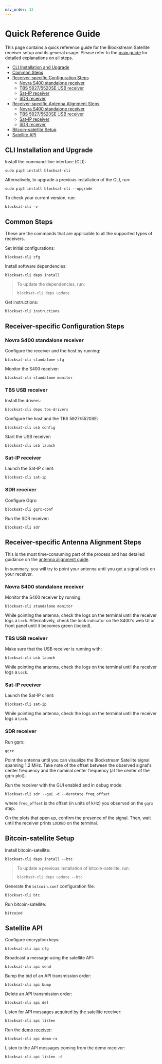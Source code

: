 ```yaml
---
nav_order: 12
---
```


# Quick Reference Guide

This page contains a quick reference guide for the Blockstream Satellite receiver setup and its general usage. Please refer to the [main guide](../index.md) for detailed explanations on all steps.

<!-- markdown-toc start - Don't edit this section. Run M-x markdown-toc-refresh-toc -->

- [CLI Installation and Upgrade](#cli-installation-and-upgrade)
- [Common Steps](#common-steps)
- [Receiver-specific Configuration Steps](#receiver-specific-configuration-steps)
    - [Novra S400 standalone receiver](#novra-s400-standalone-receiver)
    - [TBS 5927/5520SE USB receiver](#tbs-usb-receiver)
    - [Sat-IP receiver](#sat-ip-receiver)
    - [SDR receiver](#sdr-receiver)
- [Receiver-specific Antenna Alignment Steps](#receiver-specific-antenna-alignment-steps)
    - [Novra S400 standalone receiver](#novra-s400-standalone-receiver-1)
    - [TBS 5927/5520SE USB receiver](#tbs-usb-receiver-1)
    - [Sat-IP receiver](#sat-ip-receiver-1)
    - [SDR receiver](#sdr-receiver-1)
- [Bitcoin-satellite Setup](#bitcoin-satellite-setup)
- [Satellite API](#satellite-api)

<!-- markdown-toc end -->


## CLI Installation and Upgrade

Install the command-line interface (CLI):

```
sudo pip3 install blocksat-cli
```

Alternatively, to upgrade a previous installation of the CLI, run:

```
sudo pip3 install blocksat-cli --upgrade
```

To check your current version, run:

```
blocksat-cli -v
```

## Common Steps

These are the commands that are applicable to all the supported types of receivers.

Set initial configurations:

```
blocksat-cli cfg
```

Install software dependencies:

```
blocksat-cli deps install
```

> To update the dependencies, run:
>
> ```
> blocksat-cli deps update
> ```

Get instructions:

```
blocksat-cli instructions
```

## Receiver-specific Configuration Steps

### Novra S400 standalone receiver

Configure the receiver and the host by running:

```
blocksat-cli standalone cfg
```

Monitor the S400 receiver:
```
blocksat-cli standalone monitor
```

### TBS USB receiver

Install the drivers:
```
blocksat-cli deps tbs-drivers
```

Configure the host and the TBS 5927/5520SE:
```
blocksat-cli usb config
```

Start the USB receiver:
```
blocksat-cli usb launch
```

### Sat-IP receiver

Launch the Sat-IP client:
```
blocksat-cli sat-ip
```

### SDR receiver

Configure Gqrx:
```
blocksat-cli gqrx-conf
```

Run the SDR receiver:
```
blocksat-cli sdr
```

## Receiver-specific Antenna Alignment Steps

This is the most time-consuming part of the process and has detailed guidance on the [antenna alignment guide](antenna-pointing.md#find-the-satellite-and-lock-the-signal).

In summary, you will try to point your antenna until you get a signal lock on your receiver.

### Novra S400 standalone receiver

Monitor the S400 receiver by running:
```
blocksat-cli standalone monitor
```

While pointing the antenna, check the logs on the terminal until the receiver logs a `Lock`. Alternatively, check the lock indicator on the S400's web UI or front panel until it becomes green (locked).

### TBS USB receiver

Make sure that the USB receiver is running with:
```
blocksat-cli usb launch
```

While pointing the antenna, check the logs on the terminal until the receiver logs a `Lock`.

### Sat-IP receiver

Launch the Sat-IP client:
```
blocksat-cli sat-ip
```

While pointing the antenna, check the logs on the terminal until the receiver logs a `Lock`.

### SDR receiver

Run gqrx:
```
gqrx
```

Point the antenna until you can visualize the Blockstream Satellite signal spanning 1.2 MHz. Take note of the offset between the observed signal's center frequency and the nominal center frequency (at the center of the gqrx plot).

Run the receiver with the GUI enabled and in debug mode:

```
blocksat-cli sdr --gui -d --derotate freq_offset
```

where `freq_offset` is the offset (in units of kHz) you observed on the `gqrx` step.

On the plots that open up, confirm the presence of the signal. Then, wait until the receiver prints `LOCKED` on the terminal.

## Bitcoin-satellite Setup

Install bitcoin-satellite:
```
blocksat-cli deps install --btc
```

> To update a previous installation of bitcoin-satellite, run:
>
> ```
> blocksat-cli deps update --btc
> ```

Generate the `bitcoin.conf` configuration file:
```
blocksat-cli btc
```

Run bitcoin-satellite:
```
bitcoind
```

## Satellite API

Configure encryption keys:
```
blocksat-cli api cfg
```

Broadcast a message using the satellite API:
```
blocksat-cli api send
```

Bump the bid of an API transmission order:
```
blocksat-cli api bump
```

Delete an API transmission order:
```
blocksat-cli api del
```

Listen for API messages acquired by the satellite receiver:
```
blocksat-cli api listen
```

Run the [demo receiver](api.md#demo-receiver):
```
blocksat-cli api demo-rx
```

Listen to the API messages coming from the demo receiver:
```
blocksat-cli api listen -d
```

